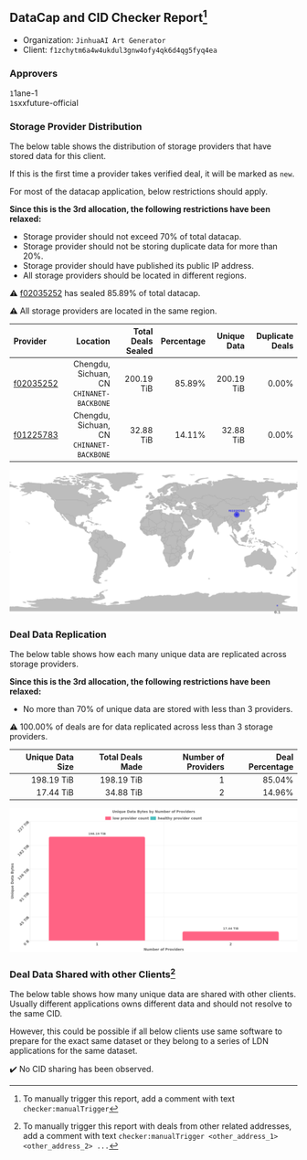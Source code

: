 ## DataCap and CID Checker Report[^1]
 - Organization: `JinhuaAI Art Generator`
 - Client: `f1zchytm6a4w4ukdul3gnw4ofy4qk6d4qg5fyq4ea`
### Approvers
`1`1ane-1<br/>`1`sxxfuture-official


### Storage Provider Distribution
The below table shows the distribution of storage providers that have stored data for this client.

If this is the first time a provider takes verified deal, it will be marked as `new`.

For most of the datacap application, below restrictions should apply.

**Since this is the 3rd allocation, the following restrictions have been relaxed:**
 - Storage provider should not exceed 70% of total datacap.
 - Storage provider should not be storing duplicate data for more than 20%.
 - Storage provider should have published its public IP address.
 - All storage providers should be located in different regions.

⚠️ [f02035252](https://filfox.info/en/address/f02035252) has sealed 85.89% of total datacap.

⚠️ All storage providers are located in the same region.

| Provider                                              |                                     Location | Total Deals Sealed | Percentage | Unique Data | Duplicate Deals |
| :---------------------------------------------------- | -------------------------------------------: | -----------------: | ---------: | ----------: | --------------: |
| [f02035252](https://filfox.info/en/address/f02035252) | Chengdu, Sichuan, CN<br/>`CHINANET-BACKBONE` |         200.19 TiB |     85.89% |  200.19 TiB |           0.00% |
| [f01225783](https://filfox.info/en/address/f01225783) | Chengdu, Sichuan, CN<br/>`CHINANET-BACKBONE` |          32.88 TiB |     14.11% |   32.88 TiB |           0.00% |

<img src="https://raw.githubusercontent.com/data-preservation-programs/filplus-checker-assets/main/filecoin-project/filecoin-plus-large-datasets/issues/2300/1707187366513.png"/>

### Deal Data Replication
The below table shows how each many unique data are replicated across storage providers.


**Since this is the 3rd allocation, the following restrictions have been relaxed:**
- No more than 70% of unique data are stored with less than 3 providers.

⚠️ 100.00% of deals are for data replicated across less than 3 storage providers.

| Unique Data Size | Total Deals Made | Number of Providers | Deal Percentage |
| ---------------: | ---------------: | ------------------: | --------------: |
|       198.19 TiB |       198.19 TiB |                   1 |          85.04% |
|        17.44 TiB |        34.88 TiB |                   2 |          14.96% |

<img src="https://raw.githubusercontent.com/data-preservation-programs/filplus-checker-assets/main/filecoin-project/filecoin-plus-large-datasets/issues/2300/1707187367445.png"/>

### Deal Data Shared with other Clients[^3]
The below table shows how many unique data are shared with other clients.
Usually different applications owns different data and should not resolve to the same CID.

However, this could be possible if all below clients use same software to prepare for the exact same dataset or they belong to a series of LDN applications for the same dataset.

✔️ No CID sharing has been observed.

[^1]: To manually trigger this report, add a comment with text `checker:manualTrigger`

[^2]: Deals from those addresses are combined into this report as they are specified with `checker:manualTrigger`

[^3]: To manually trigger this report with deals from other related addresses, add a comment with text `checker:manualTrigger <other_address_1> <other_address_2> ...`
